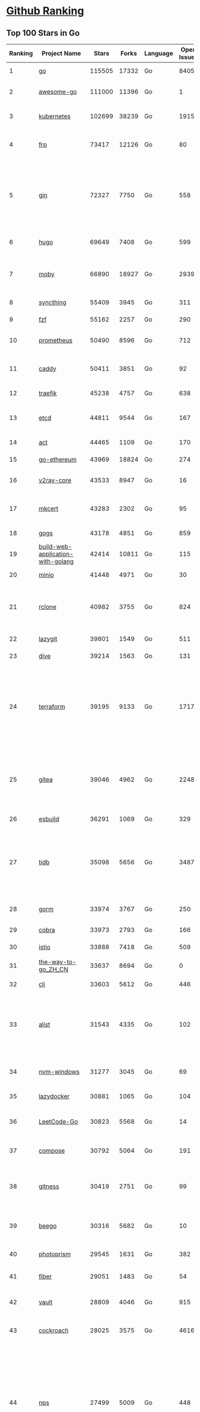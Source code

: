 [Github Ranking](../README.md)
==========

## Top 100 Stars in Go

| Ranking | Project Name | Stars | Forks | Language | Open Issues | Description | Last Commit |
| ------- | ------------ | ----- | ----- | -------- | ----------- | ----------- | ----------- |
| 1 | [go](https://github.com/golang/go) | 115505 | 17332 | Go | 8405 | The Go programming language | 2023-11-04T00:00:26Z |
| 2 | [awesome-go](https://github.com/avelino/awesome-go) | 111000 | 11396 | Go | 1 | A curated list of awesome Go frameworks, libraries and software | 2023-11-03T11:49:40Z |
| 3 | [kubernetes](https://github.com/kubernetes/kubernetes) | 102699 | 38239 | Go | 1915 | Production-Grade Container Scheduling and Management | 2023-11-04T09:25:08Z |
| 4 | [frp](https://github.com/fatedier/frp) | 73417 | 12126 | Go | 80 | A fast reverse proxy to help you expose a local server behind a NAT or firewall to the internet. | 2023-11-03T09:46:52Z |
| 5 | [gin](https://github.com/gin-gonic/gin) | 72327 | 7750 | Go | 558 | Gin is a HTTP web framework written in Go (Golang). It features a Martini-like API with much better performance -- up to 40 times faster. If you need smashing performance, get yourself some Gin. | 2023-11-01T08:52:18Z |
| 6 | [hugo](https://github.com/gohugoio/hugo) | 69649 | 7408 | Go | 599 | The world’s fastest framework for building websites. | 2023-11-03T08:38:30Z |
| 7 | [moby](https://github.com/moby/moby) | 66890 | 18927 | Go | 2939 | The Moby Project - a collaborative project for the container ecosystem to assemble container-based systems | 2023-11-04T00:04:53Z |
| 8 | [syncthing](https://github.com/syncthing/syncthing) | 55409 | 3945 | Go | 311 | Open Source Continuous File Synchronization | 2023-11-04T02:07:12Z |
| 9 | [fzf](https://github.com/junegunn/fzf) | 55162 | 2257 | Go | 290 | :cherry_blossom: A command-line fuzzy finder | 2023-11-04T07:27:34Z |
| 10 | [prometheus](https://github.com/prometheus/prometheus) | 50490 | 8596 | Go | 712 | The Prometheus monitoring system and time series database. | 2023-11-03T19:49:42Z |
| 11 | [caddy](https://github.com/caddyserver/caddy) | 50411 | 3851 | Go | 92 | Fast and extensible multi-platform HTTP/1-2-3 web server with automatic HTTPS | 2023-11-03T20:45:17Z |
| 12 | [traefik](https://github.com/traefik/traefik) | 45238 | 4757 | Go | 638 | The Cloud Native Application Proxy | 2023-11-03T14:59:41Z |
| 13 | [etcd](https://github.com/etcd-io/etcd) | 44811 | 9544 | Go | 167 | Distributed reliable key-value store for the most critical data of a distributed system | 2023-11-03T22:48:21Z |
| 14 | [act](https://github.com/nektos/act) | 44465 | 1109 | Go | 170 | Run your GitHub Actions locally 🚀 | 2023-11-02T16:58:40Z |
| 15 | [go-ethereum](https://github.com/ethereum/go-ethereum) | 43969 | 18824 | Go | 274 | Official Go implementation of the Ethereum protocol | 2023-11-04T10:01:20Z |
| 16 | [v2ray-core](https://github.com/v2ray/v2ray-core) | 43533 | 8947 | Go | 16 | A platform for building proxies to bypass network restrictions. | 2023-10-18T03:57:30Z |
| 17 | [mkcert](https://github.com/FiloSottile/mkcert) | 43283 | 2302 | Go | 95 | A simple zero-config tool to make locally trusted development certificates with any names you'd like. | 2023-11-03T20:20:49Z |
| 18 | [gogs](https://github.com/gogs/gogs) | 43178 | 4851 | Go | 859 | Gogs is a painless self-hosted Git service | 2023-11-04T02:35:38Z |
| 19 | [build-web-application-with-golang](https://github.com/astaxie/build-web-application-with-golang) | 42414 | 10811 | Go | 115 | A golang ebook intro how to build a web with golang | 2023-09-26T05:49:16Z |
| 20 | [minio](https://github.com/minio/minio) | 41448 | 4971 | Go | 30 | High Performance Object Storage for AI | 2023-11-03T21:18:18Z |
| 21 | [rclone](https://github.com/rclone/rclone) | 40982 | 3755 | Go | 824 | "rsync for cloud storage" - Google Drive, S3, Dropbox, Backblaze B2, One Drive, Swift, Hubic, Wasabi, Google Cloud Storage, Yandex Files | 2023-11-04T09:51:35Z |
| 22 | [lazygit](https://github.com/jesseduffield/lazygit) | 39801 | 1549 | Go | 511 | simple terminal UI for git commands | 2023-10-30T13:20:56Z |
| 23 | [dive](https://github.com/wagoodman/dive) | 39214 | 1563 | Go | 131 | A tool for exploring each layer in a docker image | 2023-11-04T09:41:27Z |
| 24 | [terraform](https://github.com/hashicorp/terraform) | 39195 | 9133 | Go | 1717 | Terraform enables you to safely and predictably create, change, and improve infrastructure. It is a source-available tool that codifies APIs into declarative configuration files that can be shared amongst team members, treated as code, edited, reviewed, and versioned. | 2023-11-03T08:54:49Z |
| 25 | [gitea](https://github.com/go-gitea/gitea) | 39046 | 4962 | Go | 2248 | Git with a cup of tea! Painless self-hosted all-in-one software development service, including Git hosting, code review, team collaboration, package registry and CI/CD | 2023-11-04T08:14:26Z |
| 26 | [esbuild](https://github.com/evanw/esbuild) | 36291 | 1069 | Go | 329 | An extremely fast bundler for the web | 2023-11-04T08:46:48Z |
| 27 | [tidb](https://github.com/pingcap/tidb) | 35098 | 5656 | Go | 3487 | TiDB is an open-source, cloud-native, distributed, MySQL-Compatible database for elastic scale and real-time analytics. Try AI-powered Chat2Query free at : https://tidbcloud.com/free-trial | 2023-11-04T07:15:18Z |
| 28 | [gorm](https://github.com/go-gorm/gorm) | 33974 | 3767 | Go | 250 | The fantastic ORM library for Golang, aims to be developer friendly | 2023-10-30T09:15:50Z |
| 29 | [cobra](https://github.com/spf13/cobra) | 33973 | 2793 | Go | 166 | A Commander for modern Go CLI interactions | 2023-11-04T00:08:15Z |
| 30 | [istio](https://github.com/istio/istio) | 33888 | 7418 | Go | 509 | Connect, secure, control, and observe services. | 2023-11-04T01:54:50Z |
| 31 | [the-way-to-go_ZH_CN](https://github.com/unknwon/the-way-to-go_ZH_CN) | 33637 | 8694 | Go | 0 | 《The Way to Go》中文译本，中文正式名《Go 入门指南》 | 2023-08-12T01:54:36Z |
| 32 | [cli](https://github.com/cli/cli) | 33603 | 5612 | Go | 446 | GitHub’s official command line tool | 2023-11-04T07:30:26Z |
| 33 | [alist](https://github.com/alist-org/alist) | 31543 | 4335 | Go | 102 | 🗂️A file list/WebDAV program that supports multiple storages, powered by Gin and Solidjs. / 一个支持多存储的文件列表/WebDAV程序，使用 Gin 和 Solidjs。 | 2023-11-04T05:35:09Z |
| 34 | [nvm-windows](https://github.com/coreybutler/nvm-windows) | 31277 | 3045 | Go | 69 | A node.js version management utility for Windows. Ironically written in Go. | 2023-10-31T12:07:58Z |
| 35 | [lazydocker](https://github.com/jesseduffield/lazydocker) | 30881 | 1065 | Go | 104 | The lazier way to manage everything docker | 2023-10-30T15:37:55Z |
| 36 | [LeetCode-Go](https://github.com/halfrost/LeetCode-Go) | 30823 | 5568 | Go | 14 | ✅ Solutions to LeetCode by Go, 100% test coverage, runtime beats 100% / LeetCode 题解 | 2023-10-11T23:26:58Z |
| 37 | [compose](https://github.com/docker/compose) | 30792 | 5064 | Go | 191 | Define and run multi-container applications with Docker | 2023-11-02T18:15:10Z |
| 38 | [gitness](https://github.com/harness/gitness) | 30419 | 2751 | Go | 99 | Gitness is an Open Source developer platform with Source Control management, Continuous Integration and Continuous Delivery. | 2023-11-04T00:20:44Z |
| 39 | [beego](https://github.com/beego/beego) | 30316 | 5682 | Go | 10 | beego is an open-source, high-performance web framework for the Go programming language. | 2023-10-27T13:59:35Z |
| 40 | [photoprism](https://github.com/photoprism/photoprism) | 29545 | 1631 | Go | 382 | AI-Powered Photos App for the Decentralized Web 🌈💎✨ | 2023-11-03T15:05:17Z |
| 41 | [fiber](https://github.com/gofiber/fiber) | 29051 | 1483 | Go | 54 | ⚡️ Express inspired web framework written in Go | 2023-11-03T17:16:45Z |
| 42 | [vault](https://github.com/hashicorp/vault) | 28809 | 4046 | Go | 915 | A tool for secrets management, encryption as a service, and privileged access management | 2023-11-04T08:25:25Z |
| 43 | [cockroach](https://github.com/cockroachdb/cockroach) | 28025 | 3575 | Go | 4616 | CockroachDB - the open source, cloud-native distributed SQL database. | 2023-11-04T09:25:27Z |
| 44 | [nps](https://github.com/ehang-io/nps) | 27499 | 5009 | Go | 448 | 一款轻量级、高性能、功能强大的内网穿透代理服务器。支持tcp、udp、socks5、http等几乎所有流量转发，可用来访问内网网站、本地支付接口调试、ssh访问、远程桌面，内网dns解析、内网socks5代理等等……，并带有功能强大的web管理端。a lightweight, high-performance, powerful intranet penetration proxy server, with a powerful web management terminal. | 2023-09-25T03:11:16Z |
| 45 | [minikube](https://github.com/kubernetes/minikube) | 27469 | 4775 | Go | 894 | Run Kubernetes locally | 2023-11-03T23:09:41Z |
| 46 | [consul](https://github.com/hashicorp/consul) | 27253 | 4421 | Go | 1100 | Consul is a distributed, highly available, and data center aware solution to connect and configure applications across dynamic, distributed infrastructure. | 2023-11-04T06:35:43Z |
| 47 | [portainer](https://github.com/portainer/portainer) | 26973 | 2271 | Go | 337 | Making Docker and Kubernetes management easy. | 2023-11-03T00:52:28Z |
| 48 | [echo](https://github.com/labstack/echo) | 26961 | 2226 | Go | 52 | High performance, minimalist Go web framework | 2023-10-27T14:14:38Z |
| 49 | [pocketbase](https://github.com/pocketbase/pocketbase) | 26638 | 1119 | Go | 37 | Open Source realtime backend in 1 file | 2023-11-03T07:56:55Z |
| 50 | [go-zero](https://github.com/zeromicro/go-zero) | 26214 | 3700 | Go | 326 | A cloud-native Go microservices framework with cli tool for productivity. | 2023-11-03T14:23:36Z |
| 51 | [kit](https://github.com/go-kit/kit) | 25583 | 2472 | Go | 35 | A standard library for microservices. | 2023-09-14T08:38:47Z |
| 52 | [helm](https://github.com/helm/helm) | 25165 | 6900 | Go | 275 | The Kubernetes Package Manager | 2023-11-04T07:46:03Z |
| 53 | [croc](https://github.com/schollz/croc) | 24942 | 1021 | Go | 119 | Easily and securely send things from one computer to another :crocodile: :package: | 2023-11-03T05:50:51Z |
| 54 | [k3s](https://github.com/k3s-io/k3s) | 24866 | 2146 | Go | 113 | Lightweight Kubernetes | 2023-11-03T23:07:24Z |
| 55 | [v2ray-core](https://github.com/v2fly/v2ray-core) | 24742 | 4113 | Go | 35 | A platform for building proxies to bypass network restrictions. | 2023-11-03T11:50:07Z |
| 56 | [iris](https://github.com/kataras/iris) | 24441 | 2493 | Go | 95 | The fastest HTTP/2 Go Web Framework. New, modern and easy to learn. Fast development with Code you control. Unbeatable cost-performance ratio :rocket: | 2023-11-03T22:48:32Z |
| 57 | [viper](https://github.com/spf13/viper) | 24407 | 2002 | Go | 380 | Go configuration with fangs | 2023-10-31T23:12:58Z |
| 58 | [nsq](https://github.com/nsqio/nsq) | 23858 | 2897 | Go | 51 | A realtime distributed messaging platform | 2023-11-03T16:52:24Z |
| 59 | [milvus](https://github.com/milvus-io/milvus) | 23813 | 2582 | Go | 448 | A cloud-native vector database, storage for next generation AI applications | 2023-11-04T04:10:17Z |
| 60 | [faas](https://github.com/openfaas/faas) | 23642 | 1883 | Go | 27 | OpenFaaS - Serverless Functions Made Simple | 2023-11-02T15:54:25Z |
| 61 | [logrus](https://github.com/sirupsen/logrus) | 23390 | 2305 | Go | 2 | Structured, pluggable logging for Go. | 2023-10-23T12:38:24Z |
| 62 | [Wox](https://github.com/Wox-launcher/Wox) | 23341 | 2374 | Go | 343 | A cross-platform launcher that simply works | 2023-11-04T09:04:55Z |
| 63 | [ngrok](https://github.com/inconshreveable/ngrok) | 23302 | 4336 | Go | 231 | Introspected tunnels to localhost | 2023-09-27T10:24:46Z |
| 64 | [docker_practice](https://github.com/yeasy/docker_practice) | 23063 | 5612 | Go | 5 | Learn and understand Docker&Container technologies, with real DevOps practice! | 2023-10-25T21:40:38Z |
| 65 | [go-patterns](https://github.com/tmrts/go-patterns) | 23042 | 2140 | Go | 17 | Curated list of Go design patterns, recipes and idioms | 2023-10-01T05:09:32Z |
| 66 | [micro](https://github.com/zyedidia/micro) | 22927 | 1160 | Go | 728 | A modern and intuitive terminal-based text editor | 2023-11-03T17:10:50Z |
| 67 | [k9s](https://github.com/derailed/k9s) | 22681 | 1451 | Go | 444 | 🐶 Kubernetes CLI To Manage Your Clusters In Style! | 2023-10-31T22:52:00Z |
| 68 | [hub](https://github.com/mislav/hub) | 22557 | 2417 | Go | 238 | A command-line tool that makes git easier to use with GitHub. | 2023-10-24T04:31:06Z |
| 69 | [dapr](https://github.com/dapr/dapr) | 22518 | 1764 | Go | 380 | Dapr is a portable, event-driven, runtime for building distributed applications across cloud and edge. | 2023-11-04T06:26:20Z |
| 70 | [lux](https://github.com/iawia002/lux) | 22425 | 2596 | Go | 455 | 👾 Fast and simple video download library and CLI tool written in Go | 2023-10-23T01:30:41Z |
| 71 | [vegeta](https://github.com/tsenart/vegeta) | 22061 | 1357 | Go | 57 | HTTP load testing tool and library. It's over 9000! | 2023-10-17T15:02:17Z |
| 72 | [k6](https://github.com/grafana/k6) | 21881 | 1150 | Go | 410 | A modern load testing tool, using Go and JavaScript - https://k6.io | 2023-11-03T15:37:50Z |
| 73 | [fyne](https://github.com/fyne-io/fyne) | 21729 | 1261 | Go | 572 | Cross platform GUI toolkit in Go inspired by Material Design | 2023-11-03T08:26:58Z |
| 74 | [rancher](https://github.com/rancher/rancher) | 21719 | 2908 | Go | 2670 | Complete container management platform | 2023-11-04T04:49:37Z |
| 75 | [kratos](https://github.com/go-kratos/kratos) | 21631 | 3940 | Go | 98 | Your ultimate Go microservices framework for the cloud-native era. | 2023-11-04T07:46:22Z |
| 76 | [restic](https://github.com/restic/restic) | 21526 | 1380 | Go | 404 | Fast, secure, efficient backup program | 2023-11-02T21:02:15Z |
| 77 | [filebrowser](https://github.com/filebrowser/filebrowser) | 21298 | 2521 | Go | 50 | 📂 Web File Browser | 2023-11-03T17:34:28Z |
| 78 | [delve](https://github.com/go-delve/delve) | 21230 | 2125 | Go | 97 | Delve is a debugger for the Go programming language. | 2023-11-03T20:32:09Z |
| 79 | [harbor](https://github.com/goharbor/harbor) | 21130 | 4472 | Go | 560 | An open source trusted cloud native registry project that stores, signs, and scans content. | 2023-11-04T02:25:40Z |
| 80 | [colly](https://github.com/gocolly/colly) | 21043 | 1666 | Go | 141 | Elegant Scraper and Crawler Framework for Golang | 2023-11-03T21:17:12Z |
| 81 | [go-micro](https://github.com/go-micro/go-micro) | 20941 | 2348 | Go | 82 | A Go microservices framework | 2023-10-30T15:37:14Z |
| 82 | [cli](https://github.com/urfave/cli) | 20906 | 1698 | Go | 42 | A simple, fast, and fun package for building command line apps in Go | 2023-10-11T00:53:00Z |
| 83 | [testify](https://github.com/stretchr/testify) | 20860 | 1520 | Go | 263 | A toolkit with common assertions and mocks that plays nicely with the standard library | 2023-11-02T00:57:25Z |
| 84 | [bubbletea](https://github.com/charmbracelet/bubbletea) | 20478 | 632 | Go | 49 | A powerful little TUI framework 🏗 | 2023-11-02T18:35:52Z |
| 85 | [loki](https://github.com/grafana/loki) | 20462 | 3010 | Go | 1099 | Like Prometheus, but for logs. | 2023-11-04T09:12:54Z |
| 86 | [learn-go-with-tests](https://github.com/quii/learn-go-with-tests) | 20425 | 2694 | Go | 38 | Learn Go with test-driven development | 2023-10-28T17:32:58Z |
| 87 | [fasthttp](https://github.com/valyala/fasthttp) | 20316 | 1689 | Go | 72 | Fast HTTP package for Go. Tuned for high performance. Zero memory allocations in hot paths. Up to 10x faster than net/http | 2023-11-02T14:56:50Z |
| 88 | [websocket](https://github.com/gorilla/websocket) | 20077 | 3440 | Go | 32 | Package gorilla/websocket is a fast, well-tested and widely used WebSocket implementation for Go. | 2023-11-03T14:39:07Z |
| 89 | [memos](https://github.com/usememos/memos) | 20059 | 1457 | Go | 195 | A privacy-first, lightweight note-taking service. Easily capture and share your great thoughts. | 2023-11-03T14:42:48Z |
| 90 | [zap](https://github.com/uber-go/zap) | 19953 | 1428 | Go | 100 | Blazing fast, structured, leveled logging in Go. | 2023-11-03T22:45:30Z |
| 91 | [dgraph](https://github.com/dgraph-io/dgraph) | 19715 | 1498 | Go | 211 | The high-performance database for modern applications | 2023-10-30T15:46:32Z |
| 92 | [podman](https://github.com/containers/podman) | 19585 | 2096 | Go | 439 | Podman: A tool for managing OCI containers and pods. | 2023-11-04T01:08:37Z |
| 93 | [mux](https://github.com/gorilla/mux) | 19383 | 1819 | Go | 10 | Package gorilla/mux is a powerful HTTP router and URL matcher for building Go web servers with 🦍 | 2023-11-03T14:12:35Z |
| 94 | [Cloudreve](https://github.com/cloudreve/Cloudreve) | 19265 | 3179 | Go | 191 | 🌩支持多家云存储的云盘系统 (Self-hosted file management and sharing system, supports multiple storage providers) | 2023-10-07T12:15:37Z |
| 95 | [trivy](https://github.com/aquasecurity/trivy) | 19185 | 1947 | Go | 161 | Find vulnerabilities, misconfigurations, secrets, SBOM in containers, Kubernetes, code repositories, clouds and more | 2023-11-04T00:33:57Z |
| 96 | [AdGuardHome](https://github.com/AdguardTeam/AdGuardHome) | 19113 | 1547 | Go | 902 | Network-wide ads & trackers blocking DNS server | 2023-11-03T14:24:37Z |
| 97 | [grpc-go](https://github.com/grpc/grpc-go) | 19038 | 4173 | Go | 113 | The Go language implementation of gRPC. HTTP/2 based RPC | 2023-11-04T06:57:14Z |
| 98 | [wails](https://github.com/wailsapp/wails) | 18752 | 938 | Go | 178 | Create beautiful applications using Go | 2023-11-04T07:03:12Z |
| 99 | [gin-vue-admin](https://github.com/flipped-aurora/gin-vue-admin) | 18636 | 5626 | Go | 32 | 基于vite+vue3+gin搭建的开发基础平台（支持TS,JS混用），集成jwt鉴权，权限管理，动态路由，显隐可控组件，分页封装，多点登录拦截，资源权限，上传下载，代码生成器，表单生成器,chatGPT自动查表等开发必备功能。 | 2023-10-31T09:52:38Z |
| 100 | [jaeger](https://github.com/jaegertracing/jaeger) | 18572 | 2278 | Go | 334 | CNCF Jaeger, a Distributed Tracing Platform | 2023-11-04T06:21:00Z |

